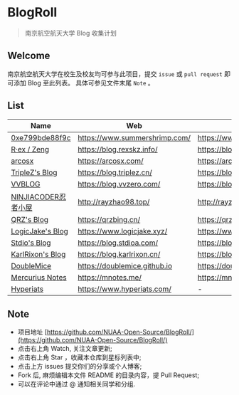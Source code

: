# BlogRoll

> 南京航空航天大学 Blog 收集计划

## Welcome

南京航空航天大学在校生及校友均可参与此项目，提交 `issue` 或 `pull request` 即可添加 Blog 至此列表。
具体可参见文件末尾 `Note` 。

## List



| Name           | Web                      | RSS                           |
| -------------- | ------------------------ | ----------------------------- |
| [0xe799bde88f9c](https://www.summershrimp.com/) | https://www.summershrimp.com/ | https://www.summershrimp.com/feed/ |
| [R·ex / Zeng](https://blog.rexskz.info/)  | https://blog.rexskz.info/ | https://blog.rexskz.info/feed/ |
| [arcosx](https://arcosx.com/) | https://arcosx.com/ | https://arcosx.com/index.php/feed/ |
| [TripleZ's Blog](https://blog.triplez.cn/) | https://blog.triplez.cn/ | https://blog.triplez.cn/feed/ |
| [VVBLOG](https://blog.vvzero.com/) | https://blog.vvzero.com/ | https://blog.vvzero.com/atom.xml |
| [NINJIACODER忍者小屋](http://rayzhao98.top/) | http://rayzhao98.top/ | http://rayzhao98.top/rss |
| [QRZ's Blog](https://qrzbing.cn/) | https://qrzbing.cn/ | https://qrzbing.cn/atom.xml |
| [LogicJake's Blog](https://www.logicjake.xyz/) | https://www.logicjake.xyz/ | https://www.logicjake.xyz/?feed=rss2 |
| [Stdio's Blog](https://blog.stdioa.com/) | https://blog.stdioa.com/ | https://blog.stdioa.com/atom.xml |
| [KarlRixon's Blog](https://blog.karlrixon.cn/) | https://blog.karlrixon.cn/ | https://blog.karlrixon.cn/atom.xml |
| [DoubleMice](https://doublemice.github.io) | https://doublemice.github.io | https://doublemice.github.io/feed.xml |
| [Mercurius Notes](https://mnotes.me/) | https://mnotes.me/ | https://mnotes.me/feed.xml |
| [Hyperiats](https://www.hyperiats.com/) | https://www.hyperiats.com/ | - |

## Note

- 项目地址 [https://github.com/NUAA-Open-Source/BlogRoll/](https://github.com/NUAA-Open-Source/BlogRoll/)
- 点击右上角 Watch, 关注文章更新;
- 点击右上角 Star ，收藏本仓库到星标列表中;
- 点击上方 issues 提交你们的分享或个人博客;
- Fork 后, 麻烦编辑本文件 README 的目录内容，提 Pull Request;
- 可以在评论中通过 @ 通知相关同学和分组.
